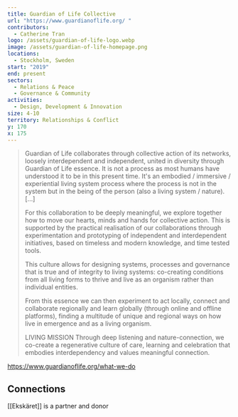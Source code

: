 ```yaml
---
title: Guardian of Life Collective
url: "https://www.guardianoflife.org/ "
contributors:
  - Catherine Tran
logo: /assets/guardian-of-life-logo.webp
image: /assets/guardian-of-life-homepage.png
locations:
  - Stockholm, Sweden
start: "2019"
end: present
sectors:
  - Relations & Peace
  - Governance & Community
activities:
  - Design, Development & Innovation
size: 4-10
territory: Relationships & Conflict
y: 170
x: 175
---
```

> Guardian of Life collaborates through collective action of its networks, loosely interdependent and independent, united in diversity through Guardian of Life essence. It is not a process as most humans have understood it to be in this present time. It's an embodied / immersive / experiential living system process where the process is not in the system but in the being of the person (also a living system / nature). [...]
> 
> For this collaboration to be deeply meaningful, we explore together how to move our hearts, minds and hands for collective action. This is supported by the practical realisation of our collaborations through experimentation and prototyping of independent and interdependent initiatives, based on timeless and modern knowledge, and time tested tools.
> 
> This culture allows for designing systems, processes and governance that is true and of integrity to living systems: co-creating conditions from all living forms to thrive and live as an organism rather than individual entities.
> 
> From this essence we can then experiment to act locally, connect and collaborate regionally and learn globally (through online and offline platforms), finding a multitude of unique and regional ways on how live in emergence and as a living organism.
> 
> LIVING MISSION
> Through deep listening and nature-connection, we co-create a regenerative culture of care, learning and celebration that embodies interdependency and values meaningful connection.

https://www.guardianoflife.org/what-we-do 

## Connections

[[Ekskäret]] is a partner and donor

